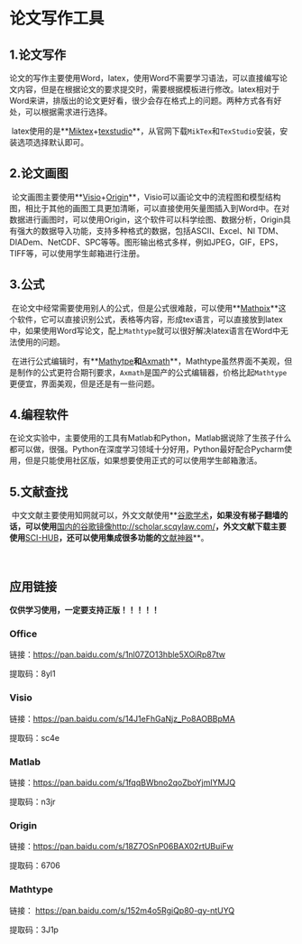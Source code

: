# 论文写作工具

## 1.论文写作

​		论文的写作主要使用Word，latex，使用Word不需要学习语法，可以直接编写论文内容，但是在根据论文的要求提交时，需要根据模板进行修改。latex相对于Word来讲，排版出的论文更好看，很少会存在格式上的问题。两种方式各有好处，可以根据需求进行选择。

​		latex使用的是**[Miktex](https://miktex.org/)+[texstudio](http://texstudio.sourceforge.net/)**，从官网下载`MikTex`和`TexStudio`安装，安装选项选择默认即可。

## 2.论文画图

​		论文画图主要使用**[Visio](https://www.microsoftstore.com.cn/software/office/visio-standard-2021)+[Origin](https://www.originlab.com/)**，Visio可以画论文中的流程图和模型结构图，相比于其他的画图工具更加清晰，可以直接使用矢量图插入到Word中。在对数据进行画图时，可以使用Origin，这个软件可以科学绘图、数据分析，Origin具有强大的数据导入功能，支持多种格式的数据，包括ASCII、Excel、NI TDM、DIADem、NetCDF、SPC等等。图形输出格式多样，例如JPEG，GIF，EPS，TIFF等，可以使用学生邮箱进行注册。

## 3.公式

​		在论文中经常需要使用别人的公式，但是公式很难敲，可以使用**[Mathpix](https://mathpix.com/)**这个软件，它可以直接识别公式，表格等内容，形成tex语言，可以直接放到latex中，如果使用Word写论文，配上`Mathtype`就可以很好解决latex语言在Word中无法使用的问题。

​		在进行公式编辑时，有**[Mathytpe](https://www.mathtype.cn/)**和**[Axmath](https://www.amyxun.com/)**，Mathtype虽然界面不美观，但是制作的公式更符合期刊要求，`Axmath`是国产的公式编辑器，价格比起`Mathtype`更便宜，界面美观，但是还是有一些问题。

## 4.编程软件

​		在论文实验中，主要使用的工具有Matlab和Python，Matlab据说除了生孩子什么都可以做，很强。Python在深度学习领域十分好用，Python最好配合Pycharm使用，但是只能使用社区版，如果想要使用正式的可以使用学生邮箱激活。

## 5.文献查找

​		中文文献主要使用知网就可以，外文文献使用**[谷歌学术](https://scholar.google.com/)**，如果没有梯子翻墙的话，可以使用**[国内的谷歌镜像http://scholar.scqylaw.com/](http://scholar.scqylaw.com/)**，外文文献下载主要使用**[SCI-HUB](https://sci-hub.st/)**，还可以使用集成很多功能的**[文献神器](http://www.9312.net/download.html)**。

​		

## 应用链接

**仅供学习使用，一定要支持正版！！！！！**

### Office

链接：https://pan.baidu.com/s/1nl07ZO13hble5XOiRp87tw 

提取码：8yl1

### Visio

链接：https://pan.baidu.com/s/14J1eFhGaNjz_Po8AOBBpMA

提取码：sc4e

### Matlab

链接：https://pan.baidu.com/s/1fqqBWbno2qoZboYjmIYMJQ

提取码：n3jr

### Origin

链接：https://pan.baidu.com/s/18Z7OSnP06BAX02rtUBuiFw

提取码：6706

### Mathtype

链接： https://pan.baidu.com/s/152m4o5RgiQp80-qy-ntUYQ 

提取码：3J1p